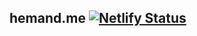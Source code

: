 ## hemand.me [![Netlify Status](https://api.netlify.com/api/v1/badges/ca8eb969-e76e-4cd1-9eb9-d6266441972c/deploy-status)](https://app.netlify.com/sites/hemandme/deploys)